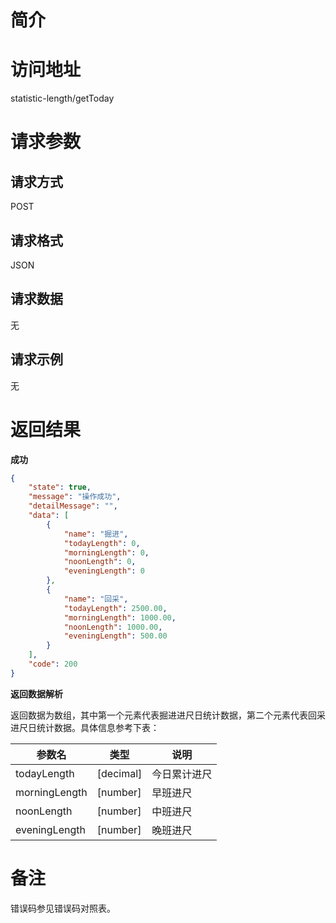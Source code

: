 # 简介

# 访问地址
statistic-length/getToday

# 请求参数

## 请求方式
POST

## 请求格式
JSON

## 请求数据
无

## 请求示例
无

# 返回结果
**成功**
```json
{
    "state": true,
    "message": "操作成功",
    "detailMessage": "",
    "data": [
        {
            "name": "掘进",
            "todayLength": 0,
            "morningLength": 0,
            "noonLength": 0,
            "eveningLength": 0
        },
        {
            "name": "回采",
            "todayLength": 2500.00,
            "morningLength": 1000.00,
            "noonLength": 1000.00,
            "eveningLength": 500.00
        }
    ],
    "code": 200
}
```

**返回数据解析**

返回数据为数组，其中第一个元素代表掘进进尺日统计数据，第二个元素代表回采进尺日统计数据。具体信息参考下表：

|参数名|类型|说明|
|-|-|-|
|todayLength|[decimal]|今日累计进尺|
|morningLength|[number]|早班进尺|
|noonLength|[number]|中班进尺|
|eveningLength|[number]|晚班进尺|

# 备注
错误码参见错误码对照表。